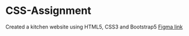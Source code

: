 # CSS-Assignment
Created a kitchen website using HTML5, CSS3 and Bootstrap5
[Figma link](https://www.figma.com/file/1iItTKKXOnrygGdzVxKeL8/CSS-Assignment?node-id=0%3A1)
